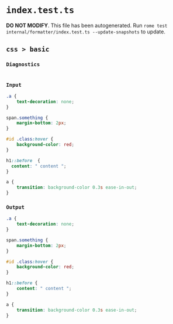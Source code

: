 # `index.test.ts`

**DO NOT MODIFY**. This file has been autogenerated. Run `rome test internal/formatter/index.test.ts --update-snapshots` to update.

## `css > basic`

### `Diagnostics`

```

```

### `Input`

```css
.a {
	text-decoration: none;
}

span.something {
	margin-bottom: 2px;
}

#id .class:hover {
	background-color: red;
}

h1::before  {
  content: " content ";
}

a {
	transition: background-color 0.3s ease-in-out;
}

```

### `Output`

```css
.a {
	text-decoration: none;
}

span.something {
	margin-bottom: 2px;
}

#id .class:hover {
	background-color: red;
}

h1::before {
	content: " content ";
}

a {
	transition: background-color 0.3s ease-in-out;
}

```
